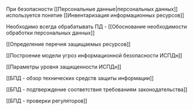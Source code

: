 При безопасности [[Персональные данные|персональных данных]] используется понятие [[Инвентаризация информационных ресурсов]]

Необходимо всегда обрабатывать ПД - [[Обоснование необходимости обработки персональных данных]] 

[[Определение перечня защищаемых ресурсов]]

[[Построение модели угроз информационной безопасности ИСПДн]]

[[Параметры уровня защищенности ИСПДн]]

[[БПД - обзор технических средств защиты информации]]

[[БПД - подтверждение соответствия требованиям законодательства]]

[[БПД - проверки регуляторов]]

